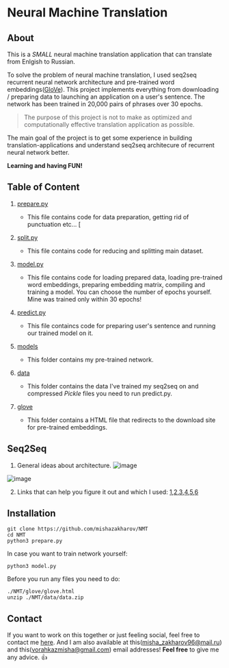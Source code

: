 # Neural Machine Translation

<h2>About</h2>

This is a *SMALL* neural machine translation application that can translate from Enlgish to Russian.

To solve the problem of neural machine translation, I used seq2seq recurrent neural network architecture and pre-trained word embeddings([GloVe](https://nlp.stanford.edu/projects/glove/)). This project implements everything from downloading / preparing data to launching an application on a user's sentence. The network has been trained in 20,000 pairs of phrases over 30 epochs.

> The purpose of this project is not to make as optimized and computationally effective translation application as possible.

The main goal of the project is to get some experience in building translation-applications and understand seq2seq      architecure
of recurrent neural network better.

**Learning and having FUN!**

<h2>Table of Content</h2>

1. [prepare.py](https://github.com/mishazakharov/NMT/blob/master/prepare.py)
    * This file contains code for data preparation, getting rid of punctuation etc...
    [
2. [split.py](https://github.com/mishazakharov/NMT/blob/master/split.py)
    * This file contains code for reducing and splitting main dataset.
    
3. [model.py](https://github.com/mishazakharov/NMT/blob/master/model.py)
    * This file contains code for loading prepared data, loading pre-trained word embeddings, preparing embedding matrix,
      compiling and training a model. You can choose the number of epochs yourself. Mine was trained only within 30 epochs!
      
4. [predict.py](https://github.com/mishazakharov/NMT/blob/master/predict.py)
    * This file containcs code for preparing user's sentence and running our trained model on it.
    
5. [models](https://github.com/mishazakharov/NMT/tree/master/models)
    * This folder contains my pre-trained network.
    
6. [data](https://github.com/mishazakharov/NMT/tree/master/data)
    * This folder contains the data I've trained my seq2seq on and compressed *Pickle* files you need to run predict.py.
    
7. [glove](https://github.com/mishazakharov/NMT/tree/master/glove)
    * This folder contains a HTML file that redirects to the download site for pre-trained embeddings.
    
    
<h2>Seq2Seq</h2>


1. General ideas about architecture.
![image](https://miro.medium.com/max/1400/1*3lj8AGqfwEE5KCTJ-dXTvg.png)

![image](https://miro.medium.com/max/1400/1*1JcHGUU7rFgtXC_mydUA_Q.jpeg)

2. Links that can help you figure it out and which I used: [1](https://towardsdatascience.com/nlp-sequence-to-sequence-networks-part-2-seq2seq-model-encoderdecoder-model-6c22e29fd7e1),[2](https://towardsdatascience.com/understanding-encoder-decoder-sequence-to-sequence-model-679e04af4346),[3](https://machinelearningmastery.com/introduction-neural-machine-translation/),[4](https://machinelearningmastery.com/develop-neural-machine-translation-system-keras/),[5](https://keras.io/examples/pretrained_word_embeddings/),[6](https://www.youtube.com/watch?v=XXtpJxZBa2c)

<h2>Installation</h2>

```
git clone https://github.com/mishazakharov/NMT
cd NMT
python3 prepare.py
```

In case you want to train network yourself:

```
python3 model.py
```

Before you run any files you need to do:

```
./NMT/glove/glove.html
unzip ./NMT/data/data.zip
```

<h2>Contact</h2>

If you want to work on this together or just feeling social, feel free to contact me [here](https://vk.com/rtyyu).
And I am also available at this(misha_zakharov96@mail.ru) and this(vorahkazmisha@gmail.com) email addresses!
**Feel free** to give me any advice. :+1:





